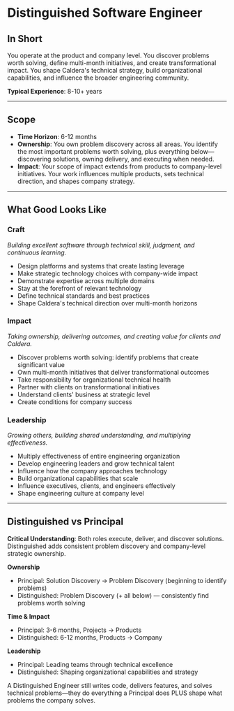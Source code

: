 # Distinguished Software Engineer

## In Short

You operate at the product and company level. You discover problems worth solving, define multi-month initiatives, and create transformational impact. You shape Caldera's technical strategy, build organizational capabilities, and influence the broader engineering community.

**Typical Experience**: 8-10+ years

---

## Scope

- **Time Horizon**: 6-12 months
- **Ownership**: You own problem discovery across all areas. You identify the most important problems worth solving, plus everything below—discovering solutions, owning delivery, and executing when needed.
- **Impact**: Your scope of impact extends from products to company-level initiatives. Your work influences multiple products, sets technical direction, and shapes company strategy.

---

## What Good Looks Like

### Craft
*Building excellent software through technical skill, judgment, and continuous learning.*

- Design platforms and systems that create lasting leverage
- Make strategic technology choices with company-wide impact
- Demonstrate expertise across multiple domains
- Stay at the forefront of relevant technology
- Define technical standards and best practices
- Shape Caldera's technical direction over multi-month horizons

### Impact
*Taking ownership, delivering outcomes, and creating value for clients and Caldera.*

- Discover problems worth solving: identify problems that create significant value
- Own multi-month initiatives that deliver transformational outcomes
- Take responsibility for organizational technical health
- Partner with clients on transformational initiatives
- Understand clients' business at strategic level
- Create conditions for company success

### Leadership
*Growing others, building shared understanding, and multiplying effectiveness.*

- Multiply effectiveness of entire engineering organization
- Develop engineering leaders and grow technical talent
- Influence how the company approaches technology
- Build organizational capabilities that scale
- Influence executives, clients, and engineers effectively
- Shape engineering culture at company level

---

## Distinguished vs Principal

**Critical Understanding**: Both roles execute, deliver, and discover solutions. Distinguished adds consistent problem discovery and company-level strategic ownership.

**Ownership**
- Principal: Solution Discovery → Problem Discovery (beginning to identify problems)
- Distinguished: Problem Discovery (+ all below) — consistently find problems worth solving

**Time & Impact**
- Principal: 3-6 months, Projects → Products
- Distinguished: 6-12 months, Products → Company

**Leadership**
- Principal: Leading teams through technical excellence
- Distinguished: Shaping organizational capabilities and strategy

A Distinguished Engineer still writes code, delivers features, and solves technical problems—they do everything a Principal does PLUS shape what problems the company solves.

